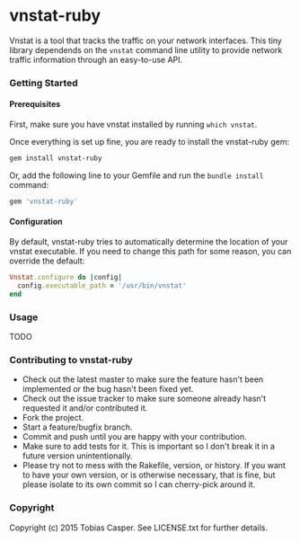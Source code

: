 # vnstat-ruby

Vnstat is a tool that tracks the traffic on your network interfaces.
This tiny library dependends on the `vnstat` command line utility to provide
network traffic information through an easy-to-use API.


### Getting Started

#### Prerequisites

First, make sure
you have vnstat installed by running `which vnstat`.

Once everything is set up fine, you are ready to install the vnstat-ruby gem:

```bash
gem install vnstat-ruby
```

Or, add the following line to your Gemfile and run the `bundle install` command:

```ruby
gem 'vnstat-ruby'
```

#### Configuration

By default, vnstat-ruby tries to automatically determine the location of your
vnstat executable. If you need to change this path for some reason, you can
override the default:

```ruby
Vnstat.configure do |config|
  config.executable_path = '/usr/bin/vnstat'
end
```

### Usage

TODO


### Contributing to vnstat-ruby

* Check out the latest master to make sure the feature hasn't been implemented
  or the bug hasn't been fixed yet.
* Check out the issue tracker to make sure someone already hasn't requested it
  and/or contributed it.
* Fork the project.
* Start a feature/bugfix branch.
* Commit and push until you are happy with your contribution.
* Make sure to add tests for it. This is important so I don't break it in a
  future version unintentionally.
* Please try not to mess with the Rakefile, version, or history. If you want to
  have your own version, or is otherwise necessary, that is fine, but please
  isolate to its own commit so I can cherry-pick around it.

### Copyright

Copyright (c) 2015 Tobias Casper. See LICENSE.txt for
further details.
